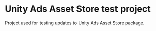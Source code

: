 # Unity Ads Asset Store test project

Project used for testing updates to Unity Ads Asset Store package.
